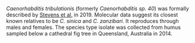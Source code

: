 _Caenorhabditis tribulationis_ (formerly _Caenorhabditis sp. 40_) was formally described by [Stevens et al.](https://pubmed.ncbi.nlm.nih.gov/31007946/) in 2019. Molecular data suggest its closest known relatives to be _C. sinica_ and _C. zanzibari_. It reproduces through males and females. The species type isolate was collected from humus sampled below a cathedral fig tree in Queensland, Australia in 2014.
